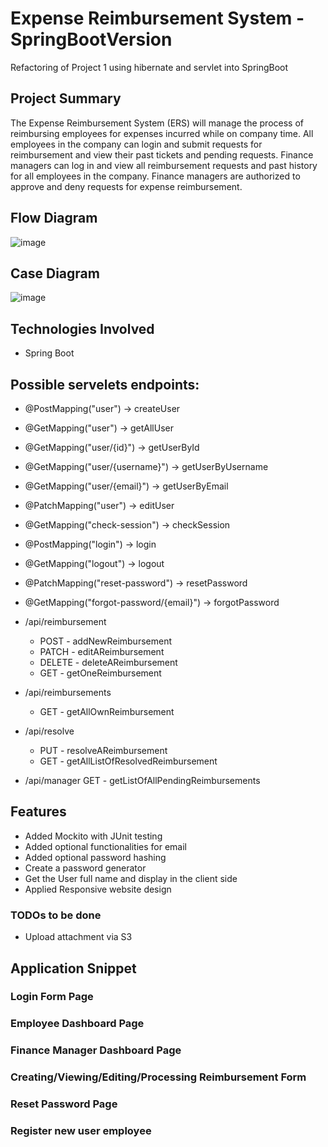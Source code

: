 # Expense Reimbursement System - SpringBootVersion
Refactoring of Project 1 using hibernate and servlet into SpringBoot

## Project Summary
The Expense Reimbursement System (ERS) will manage the process of reimbursing employees for expenses incurred while on company time. All employees in the
company can login and submit requests for reimbursement and view their past tickets and pending requests. Finance managers can log in and view all reimbursement
requests and past history for all employees in the company. Finance managers are authorized to approve and deny requests for expense reimbursement.

## Flow Diagram

![image](https://user-images.githubusercontent.com/65931708/132281265-e071a15a-d745-41d5-9af5-b10f4254ea61.png)

## Case Diagram

![image](https://user-images.githubusercontent.com/65931708/132281360-08a01b6a-772c-44c2-8326-3d191696f9a3.png)

## Technologies Involved
- Spring Boot


## Possible servelets endpoints:
- @PostMapping("user")                    -> createUser
- @GetMapping("user")                     -> getAllUser
- @GetMapping("user/{id}")                -> getUserById
- @GetMapping("user/{username}")          -> getUserByUsername
- @GetMapping("user/{email}")             -> getUserByEmail
- @PatchMapping("user")                   -> editUser
- @GetMapping("check-session")            -> checkSession
- @PostMapping("login")                   -> login
- @GetMapping("logout")                   -> logout
- @PatchMapping("reset-password")         -> resetPassword
- @GetMapping("forgot-password/{email}")  -> forgotPassword


- /api/reimbursement
   - POST - addNewReimbursement
   - PATCH - editAReimbursement
   - DELETE - deleteAReimbursement
   - GET - getOneReimbursement
- /api/reimbursements
   - GET - getAllOwnReimbursement
- /api/resolve
    - PUT - resolveAReimbursement
    - GET - getAllListOfResolvedReimbursement
- /api/manager
    GET - getListOfAllPendingReimbursements  

## Features

- Added Mockito with JUnit testing 
- Added optional functionalities for email
- Added optional password hashing
- Create a password generator
- Get the User full name and display in the client side
- Applied Responsive website design

### TODOs to be done
- Upload attachment via S3

## Application Snippet
### Login Form Page


### Employee Dashboard Page


### Finance Manager Dashboard Page


### Creating/Viewing/Editing/Processing Reimbursement Form


### Reset Password Page


### Register new user employee

